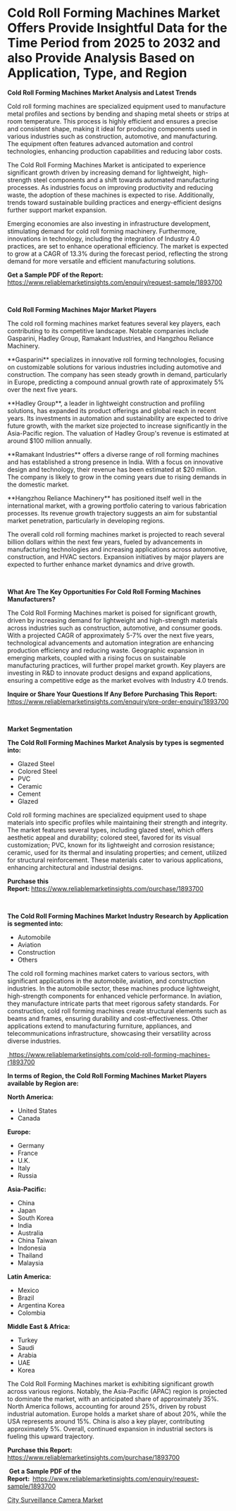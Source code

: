 <p><h1>Cold Roll Forming Machines Market Offers Provide Insightful Data for the Time Period from 2025 to 2032 and also Provide Analysis Based on Application, Type, and Region</h1></p><p><strong>Cold Roll Forming Machines Market Analysis and Latest Trends</strong></p>
<p><p>Cold roll forming machines are specialized equipment used to manufacture metal profiles and sections by bending and shaping metal sheets or strips at room temperature. This process is highly efficient and ensures a precise and consistent shape, making it ideal for producing components used in various industries such as construction, automotive, and manufacturing. The equipment often features advanced automation and control technologies, enhancing production capabilities and reducing labor costs.</p><p>The Cold Roll Forming Machines Market is anticipated to experience significant growth driven by increasing demand for lightweight, high-strength steel components and a shift towards automated manufacturing processes. As industries focus on improving productivity and reducing waste, the adoption of these machines is expected to rise. Additionally, trends toward sustainable building practices and energy-efficient designs further support market expansion.</p><p>Emerging economies are also investing in infrastructure development, stimulating demand for cold roll forming machinery. Furthermore, innovations in technology, including the integration of Industry 4.0 practices, are set to enhance operational efficiency. The market is expected to grow at a CAGR of 13.3% during the forecast period, reflecting the strong demand for more versatile and efficient manufacturing solutions.</p></p>
<p><strong>Get a Sample PDF of the Report:&nbsp;</strong> <a href="https://www.reliablemarketinsights.com/enquiry/request-sample/1893700?utm_campaign=2624&utm_medium=2&utm_source=Github&utm_content=ia&utm_term=20022025&utm_id=cold-roll-forming-machines">https://www.reliablemarketinsights.com/enquiry/request-sample/1893700</a></p>
<p>&nbsp;</p>
<p><strong>Cold Roll Forming Machines Major Market Players</strong></p>
<p><p>The cold roll forming machines market features several key players, each contributing to its competitive landscape. Notable companies include Gasparini, Hadley Group, Ramakant Industries, and Hangzhou Reliance Machinery.</p><p>**Gasparini** specializes in innovative roll forming technologies, focusing on customizable solutions for various industries including automotive and construction. The company has seen steady growth in demand, particularly in Europe, predicting a compound annual growth rate of approximately 5% over the next five years.</p><p>**Hadley Group**, a leader in lightweight construction and profiling solutions, has expanded its product offerings and global reach in recent years. Its investments in automation and sustainability are expected to drive future growth, with the market size projected to increase significantly in the Asia-Pacific region. The valuation of Hadley Group's revenue is estimated at around $100 million annually.</p><p>**Ramakant Industries** offers a diverse range of roll forming machines and has established a strong presence in India. With a focus on innovative design and technology, their revenue has been estimated at $20 million. The company is likely to grow in the coming years due to rising demands in the domestic market.</p><p>**Hangzhou Reliance Machinery** has positioned itself well in the international market, with a growing portfolio catering to various fabrication processes. Its revenue growth trajectory suggests an aim for substantial market penetration, particularly in developing regions.</p><p>The overall cold roll forming machines market is projected to reach several billion dollars within the next few years, fueled by advancements in manufacturing technologies and increasing applications across automotive, construction, and HVAC sectors. Expansion initiatives by major players are expected to further enhance market dynamics and drive growth.</p></p>
<p>&nbsp;</p>
<p><strong>What Are The Key Opportunities For Cold Roll Forming Machines Manufacturers?</strong></p>
<p><p>The Cold Roll Forming Machines market is poised for significant growth, driven by increasing demand for lightweight and high-strength materials across industries such as construction, automotive, and consumer goods. With a projected CAGR of approximately 5-7% over the next five years, technological advancements and automation integration are enhancing production efficiency and reducing waste. Geographic expansion in emerging markets, coupled with a rising focus on sustainable manufacturing practices, will further propel market growth. Key players are investing in R&D to innovate product designs and expand applications, ensuring a competitive edge as the market evolves with Industry 4.0 trends.</p></p>
<p><strong>Inquire or Share Your Questions If Any Before Purchasing This Report:</strong> <a href="https://www.reliablemarketinsights.com/enquiry/pre-order-enquiry/1893700?utm_campaign=2624&utm_medium=2&utm_source=Github&utm_content=ia&utm_term=20022025&utm_id=cold-roll-forming-machines">https://www.reliablemarketinsights.com/enquiry/pre-order-enquiry/1893700</a></p>
<p>&nbsp;</p>
<p><strong>Market Segmentation</strong></p>
<p><strong>The Cold Roll Forming Machines Market Analysis by types is segmented into:</strong></p>
<p><ul><li>Glazed Steel</li><li>Colored Steel</li><li>PVC</li><li>Ceramic</li><li>Cement</li><li>Glazed</li></ul></p>
<p><p>Cold roll forming machines are specialized equipment used to shape materials into specific profiles while maintaining their strength and integrity. The market features several types, including glazed steel, which offers aesthetic appeal and durability; colored steel, favored for its visual customization; PVC, known for its lightweight and corrosion resistance; ceramic, used for its thermal and insulating properties; and cement, utilized for structural reinforcement. These materials cater to various applications, enhancing architectural and industrial designs.</p></p>
<p><strong>Purchase this Report:&nbsp;</strong><a href="https://www.reliablemarketinsights.com/purchase/1893700?utm_campaign=2624&utm_medium=2&utm_source=Github&utm_content=ia&utm_term=20022025&utm_id=cold-roll-forming-machines">https://www.reliablemarketinsights.com/purchase/1893700</a></p>
<p>&nbsp;</p>
<p><strong>The Cold Roll Forming Machines Market Industry Research by Application is segmented into:</strong></p>
<p><ul><li>Automobile</li><li>Aviation</li><li>Construction</li><li>Others</li></ul></p>
<p><p>The cold roll forming machines market caters to various sectors, with significant applications in the automobile, aviation, and construction industries. In the automobile sector, these machines produce lightweight, high-strength components for enhanced vehicle performance. In aviation, they manufacture intricate parts that meet rigorous safety standards. For construction, cold roll forming machines create structural elements such as beams and frames, ensuring durability and cost-effectiveness. Other applications extend to manufacturing furniture, appliances, and telecommunications infrastructure, showcasing their versatility across diverse industries.</p></p>
<p><a href="https://www.reliablemarketinsights.com/cold-roll-forming-machines-r1893700?utm_campaign=2624&utm_medium=2&utm_source=Github&utm_content=ia&utm_term=20022025&utm_id=cold-roll-forming-machines">&nbsp;https://www.reliablemarketinsights.com/cold-roll-forming-machines-r1893700</a></p>
<p><strong>In terms of Region, the Cold Roll Forming Machines Market Players available by Region are:</strong></p>
<p>
    <p> <strong> North America: </strong>
        <ul>
            <li>United States</li>
            <li>Canada</li>
        </ul>
        </p> 
    <p> <strong> Europe: </strong>
        <ul>
            <li>Germany</li>
            <li>France</li>
            <li>U.K.</li>
            <li>Italy</li>
            <li>Russia</li>
        </ul>
        </p> 
    <p> <strong> Asia-Pacific: </strong>
        <ul>
            <li>China</li>
            <li>Japan</li>
            <li>South Korea</li>
            <li>India</li>
            <li>Australia</li>
            <li>China Taiwan</li>
            <li>Indonesia</li>
            <li>Thailand</li>
            <li>Malaysia</li>
        </ul>
        </p> 
    <p> <strong> Latin America: </strong>
        <ul>
            <li>Mexico</li>
            <li>Brazil</li>
            <li>Argentina Korea</li>
            <li>Colombia</li>
        </ul>
        </p> 
    <p> <strong> Middle East & Africa: </strong>
        <ul>
            <li>Turkey</li>
            <li>Saudi</li>
            <li>Arabia</li>
            <li>UAE</li>
            <li>Korea</li>
        </ul>
    </p>
    </p>
<p><p>The Cold Roll Forming Machines market is exhibiting significant growth across various regions. Notably, the Asia-Pacific (APAC) region is projected to dominate the market, with an anticipated share of approximately 35%. North America follows, accounting for around 25%, driven by robust industrial automation. Europe holds a market share of about 20%, while the USA represents around 15%. China is also a key player, contributing approximately 5%. Overall, continued expansion in industrial sectors is fueling this upward trajectory.</p></p>
<p><strong>Purchase this Report: </strong><a href="https://www.reliablemarketinsights.com/purchase/1893700?utm_campaign=2624&utm_medium=2&utm_source=Github&utm_content=ia&utm_term=20022025&utm_id=cold-roll-forming-machines">https://www.reliablemarketinsights.com/purchase/1893700</a></p>
<p>&nbsp;<strong>Get a Sample PDF of the Report:&nbsp;&nbsp;</strong><a href="https://www.reliablemarketinsights.com/enquiry/request-sample/1893700?utm_campaign=2624&utm_medium=2&utm_source=Github&utm_content=ia&utm_term=20022025&utm_id=cold-roll-forming-machines">https://www.reliablemarketinsights.com/enquiry/request-sample/1893700</a></p>
<p><strong></strong></p>
<p><p><a href="https://github.com/gamuoodhub/Market-Research-Report-List-1/blob/main/city-surveillance-camera-market.md?utm_campaign=2624&utm_medium=2&utm_source=Github&utm_content=ia&utm_term=20022025&utm_id=cold-roll-forming-machines">City Surveillance Camera Market</a></p></p>